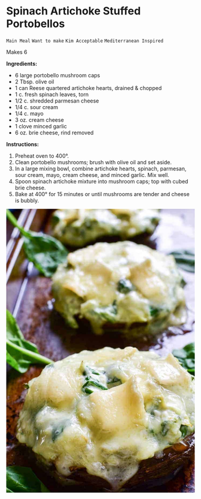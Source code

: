 # Spinach Artichoke Stuffed Portobellos

`Main Meal` `Want to make` `Kim Acceptable` `Mediterranean Inspired`

Makes 6

**Ingredients:**

- 6 large portobello mushroom caps
- 2 Tbsp. olive oil
- 1 can Reese quartered artichoke hearts, drained & chopped
- 1 c. fresh spinach leaves, torn
- 1/2 c. shredded parmesan cheese
- 1/4 c. sour cream
- 1/4 c. mayo
- 3 oz. cream cheese
- 1 clove minced garlic
- 6 oz. brie cheese, rind removed

**Instructions:**

1. Preheat oven to 400°.
2. Clean portobello mushrooms; brush with olive oil and set aside.
3. In a large mixing bowl, combine artichoke hearts, spinach, parmesan, sour cream, mayo, cream cheese, and minced garlic. Mix well.
4. Spoon spinach artichoke mixture into mushroom caps; top with cubed brie cheese.
5. Bake at 400° for 15 minutes or until mushrooms are tender and cheese is bubbly.

![Image_20230705_182733.jpeg](image/Image_20230705_182733.jpeg)
